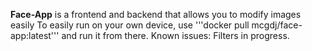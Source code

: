 **Face-App** is a frontend and backend that allows you to modify images easily
To easily run on your own device, use '''docker pull mcgdj/face-app:latest''' and run it from there.
Known issues: Filters in progress.

